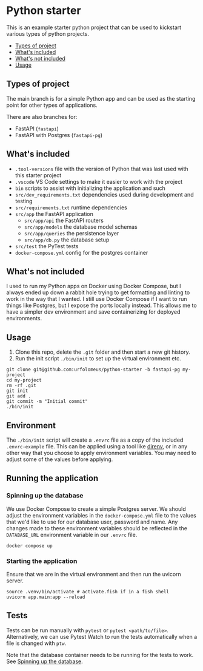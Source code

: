 # Python starter

This is an example starter python project that can be used to kickstart various types of python projects.

- [Types of project](#types-of-project)
- [What's included](#whats-included)
- [What's not included](#whats-not-included)
- [Usage](#usage)

## Types of project

The main branch is for a simple Python app and can be used as the starting point for other types of applications.

There are also branches for:

- FastAPI (`fastapi`)
- FastAPI with Postgres (`fastapi-pg`)

## What's included

- `.tool-versions` file with the version of Python that was last used with this starter project
- `.vscode` VS Code settings to make it easier to work with the project
- `bin` scripts to assist with initializing the application and such
- `src/dev_requirements.txt` dependencies used during development and testing
- `src/requirements.txt` runtime dependencies
- `src/app` the FastAPI application
  - `src/app/api` the FastAPI routers
  - `src/app/models` the database model schemas
  - `src/app/queries` the persistence layer
  - `src/app/db.py` the database setup
- `src/test` the PyTest tests
- `docker-compose.yml` config for the postgres container

## What's not included

I used to run my Python apps on Docker using Docker Compose, but I always ended up down a rabbit hole trying to get formatting and linting to work in the way that I wanted. I still use Docker Compose if I want to run things like Postgres, but I expose the ports locally instead. This allows me to have a simpler dev environment and save containerizing for deployed environments.

## Usage

1. Clone this repo, delete the `.git` folder and then start a new git history.
2. Run the init script `./bin/init` to set up the virtual environment etc.

```shell
git clone git@github.com:urfolomeus/python-starter -b fastapi-pg my-project
cd my-project
rm -rf .git
git init
git add .
git commit -m "Initial commit"
./bin/init
```

## Environment

The `./bin/init` script will create a `.envrc` file as a copy of the included `.envrc-example` file. This can be applied using a tool like [direnv](https://direnv.net/), or in any other way that you choose to apply environment variables. You may need to adjust some of the values before applying.

## Running the application

### Spinning up the database

We use Docker Compose to create a simple Postgres server. We should adjust the environment variables in the `docker-compose.yml` file to the values that we'd like to use for our database user, password and name. Any changes made to these environment variables should be reflected in the `DATABASE_URL` environment variable in our `.envrc` file.

```shell
docker compose up
```

### Starting the application

Ensure that we are in the virtual environment and then run the uvicorn server.

```shell
source .venv/bin/activate # activate.fish if in a fish shell
uvicorn app.main:app --reload
```

## Tests

Tests can be run manually with `pytest` or `pytest <path/to/file>`. Alternatively, we can use Pytest Watch to run the tests automatically when a file is changed with `ptw`.

Note that the database container needs to be running for the tests to work. See [Spinning up the database](#spinning-up-the-database).